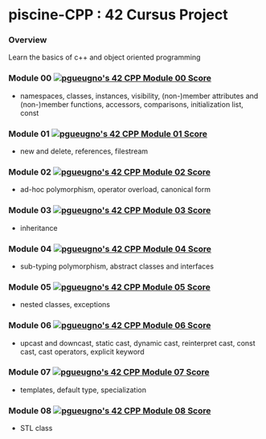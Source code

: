 # piscine-CPP : 42 Cursus Project

### Overview
Learn the basics of c++ and object oriented programming

### Module 00 [![pgueugno's 42 CPP Module 00 Score](https://badge42.vercel.app/api/v2/cl4cqx7ks006409jn1s8sg534/project/2412662)](https://github.com/JaeSeoKim/badge42)
- namespaces, classes, instances, visibility, (non-)member attributes and (non-)member functions, accessors, comparisons, initialization list, const

### Module 01 [![pgueugno's 42 CPP Module 01 Score](https://badge42.vercel.app/api/v2/cl4cqx7ks006409jn1s8sg534/project/2415186)](https://github.com/JaeSeoKim/badge42)
- new and delete, references, filestream

### Module 02 [![pgueugno's 42 CPP Module 02 Score](https://badge42.vercel.app/api/v2/cl4cqx7ks006409jn1s8sg534/project/2417299)](https://github.com/JaeSeoKim/badge42)
- ad-hoc polymorphism, operator overload, canonical form

### Module 03 [![pgueugno's 42 CPP Module 03 Score](https://badge42.vercel.app/api/v2/cl4cqx7ks006409jn1s8sg534/project/2419742)](https://github.com/JaeSeoKim/badge42)
- inheritance

### Module 04 [![pgueugno's 42 CPP Module 04 Score](https://badge42.vercel.app/api/v2/cl4cqx7ks006409jn1s8sg534/project/2421017)](https://github.com/JaeSeoKim/badge42)
- sub-typing polymorphism, abstract classes and interfaces

### Module 05 [![pgueugno's 42 CPP Module 05 Score](https://badge42.vercel.app/api/v2/cl4cqx7ks006409jn1s8sg534/project/2422158)](https://github.com/JaeSeoKim/badge42)
- nested classes, exceptions

### Module 06 [![pgueugno's 42 CPP Module 06 Score](https://badge42.vercel.app/api/v2/cl4cqx7ks006409jn1s8sg534/project/2422395)](https://github.com/JaeSeoKim/badge42)
- upcast and downcast, static cast, dynamic cast, reinterpret cast, const cast, cast operators, explicit keyword

### Module 07 [![pgueugno's 42 CPP Module 07 Score](https://badge42.vercel.app/api/v2/cl4cqx7ks006409jn1s8sg534/project/2424354)](https://github.com/JaeSeoKim/badge42)
- templates, default type, specialization

### Module 08 [![pgueugno's 42 CPP Module 08 Score](https://badge42.vercel.app/api/v2/cl4cqx7ks006409jn1s8sg534/project/2425608)](https://github.com/JaeSeoKim/badge42)
- STL class
